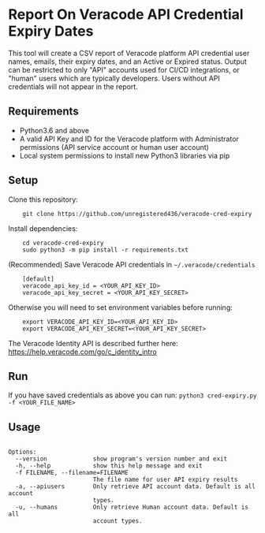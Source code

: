 # Report On Veracode API Credential Expiry Dates
This tool will create a CSV report of Veracode platform API credential user names, emails, their expiry dates, and an Active or Expired status. Output can be restricted to only "API" accounts used for CI/CD integrations, or "human" users which are typically developers. Users without API credentials will not appear in the report.

## Requirements
* Python3.6 and above
* A valid API Key and ID for the Veracode platform with Administrator permissions (API service account or human user account)
* Local system permissions to install new Python3 libraries via pip

## Setup
Clone this repository:
```
    git clone https://github.com/unregistered436/veracode-cred-expiry
```
Install dependencies:
```
    cd veracode-cred-expiry
    sudo python3 -m pip install -r requirements.txt
```
(Recommended) Save Veracode API credentials in `~/.veracode/credentials`
```
    [default]
    veracode_api_key_id = <YOUR_API_KEY_ID>
    veracode_api_key_secret = <YOUR_API_KEY_SECRET>
```
Otherwise you will need to set environment variables before running:
``` 
    export VERACODE_API_KEY_ID=<YOUR_API_KEY_ID>
    export VERACODE_API_KEY_SECRET=<YOUR_API_KEY_SECRET>
```
    
The Veracode Identity API is described further here: https://help.veracode.com/go/c_identity_intro
    
## Run
If you have saved credentials as above you can run:
    `python3 cred-expiry.py -f <YOUR_FILE_NAME>`

## Usage
```Usage: python3 cred-expiry.py [options] arg1 arg2

Options:
  --version             show program's version number and exit
  -h, --help            show this help message and exit
  -f FILENAME, --filename=FILENAME
                        The file name for user API expiry results
  -a, --apiusers        Only retrieve API account data. Default is all account
                        types.
  -u, --humans          Only retrieve Human account data. Default is all
                        account types.
```
